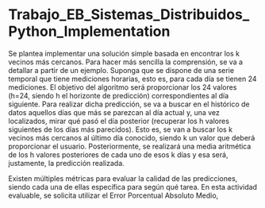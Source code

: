 # Trabajo_EB_Sistemas_Distribuidos_Python_Implementation
Se plantea implementar una solución simple basada en encontrar los k vecinos más cercanos. Para hacer más sencilla la comprensión, se va a detallar a partir de un ejemplo. Suponga que se dispone de una serie temporal que tiene mediciones horarias, esto es, para cada día se tienen 24 mediciones. El objetivo del algoritmo será proporcionar los 24 valores (h=24, siendo h el horizonte de predicción) correspondientes al día siguiente. Para realizar dicha predicción, se va a buscar en el histórico de datos aquellos días que más se parezcan al día actual y, una vez localizados, mirar qué pasó el día posterior (recuperar los h valores siguientes de los días más parecidos). Esto es, se van a buscar los k vecinos más cercanos al último día conocido, siendo k un valor que deberá proporcionar el usuario. Posteriormente, se realizará una media aritmética de los h valores posteriores de cada uno de esos k días y esa será, justamente,
la predicción realizada.

Existen múltiples métricas para evaluar la calidad de las predicciones, siendo cada una de ellas específica para
según qué tarea. En esta actividad evaluable, se solicita utilizar el Error Porcentual Absoluto Medio,
